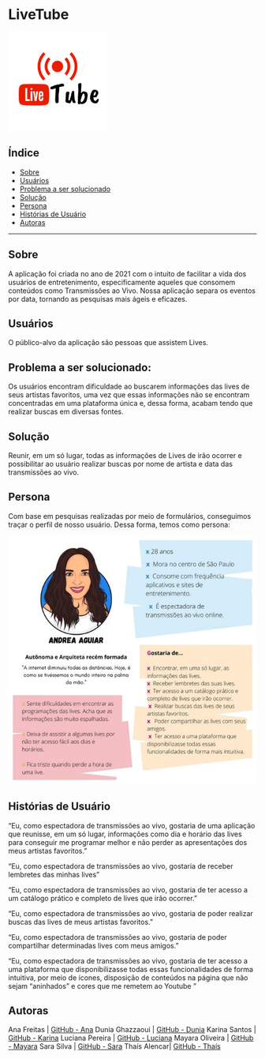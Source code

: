 # LiveTube

 ![logo](https://github.com/Lu-Pereira/SAP005-midterm-hackthon/blob/main/src/img/readme-logo.png?raw=true)

## Índice

* [Sobre](#sobre)
* [Usuários](#usuários)
* [Problema a ser solucionado](#problema-a-ser-solucionado)
* [Solução](#solução)
* [Persona](#persona)
* [Histórias de Usuário](#história-de-usuário)
* [Autoras](#autoras)


---

## Sobre

A aplicação foi criada no ano de 2021 com o intuito de facilitar a vida dos usuários de entretenimento, especificamente aqueles que consomem conteúdos como Transmissões ao Vivo. Nossa aplicação separa os eventos por data, tornando as pesquisas mais ágeis e eficazes. 


## Usuários
O público-alvo da aplicação são pessoas que assistem Lives.

## Problema a ser solucionado:
Os usuários encontram dificuldade ao buscarem informações das lives de seus artistas favoritos, uma vez que essas informações não se encontram concentradas em uma plataforma única e, dessa forma, acabam tendo que realizar buscas em diversas fontes.

## Solução

Reunir, em um só lugar, todas as informações de Lives de irão ocorrer e possibilitar ao usuário realizar buscas por nome de artista e data das transmissões ao vivo.

## Persona

Com base em pesquisas realizadas por meio de formulários, conseguimos traçar o perfil de nosso usuário. Dessa forma, temos como persona:

![persona](https://github.com/Lu-Pereira/SAP005-midterm-hackthon/blob/main/src/img/persona-readme%20(1).jpg?raw=true)

## Histórias de Usuário

“Eu, como espectadora de transmissões ao vivo, gostaria de uma aplicação que reunisse, em um só lugar, informações como dia e horário das lives para conseguir me programar melhor e não perder as apresentações dos meus artistas favoritos.”

“Eu, como espectadora de transmissões ao vivo, gostaria de receber lembretes das minhas lives”

“Eu, como espectadora de transmissões ao vivo, gostaria de ter acesso a um catálogo prático e completo de lives que irão ocorrer.” 

“Eu, como espectadora de transmissões ao vivo, gostaria de poder realizar buscas das lives de meus artistas favoritos.” 

“Eu, como espectadora de transmissões ao vivo, gostaria de poder compartilhar determinadas lives com meus amigos.”

“Eu, como espectadora de transmissões ao vivo, gostaria de ter acesso a uma plataforma que disponibilizasse todas essas funcionalidades de forma intuitiva, por meio de ícones, disposição de conteúdos na página que não sejam “aninhados” e cores que me remetem ao Youtube ”

## Autoras

Ana Freitas | [GitHub - Ana](https://github.com/anafreitas-br)
Dunia Ghazzaoui | [GitHub - Dunia](https://github.com/dunia07)
Karina Santos | [GitHub - Karina](https://github.com/karinaFs)
Luciana Pereira | [GitHub - Luciana](https://github.com/Lu-Pereira)
Mayara Oliveira | [GitHub - Mayara](https://github.com/apretamayara)
Sara Silva | [GitHub - Sara](https://github.com/silvassara)
Thaís Alencar| [GitHub - Thaís](https://github.com/alencartha) 
